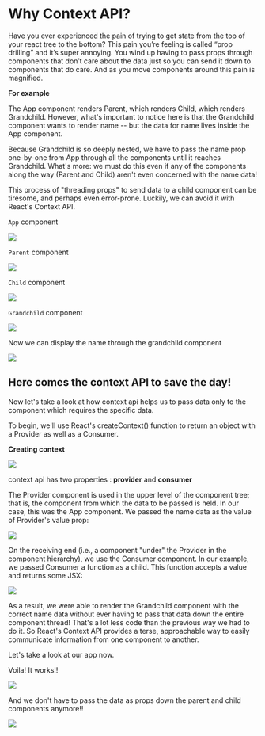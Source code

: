 # Why Context API?

Have you ever experienced the pain of trying to get state from the top of your react tree to the bottom? This pain you’re feeling is called “prop drilling” and it’s super annoying. You wind up having to pass props through components that don’t care about the data just so you can send it down to components that do care. And as you move components around this pain is magnified.  

**For example**

The App component renders Parent, which renders Child, which renders Grandchild. However, what's important to notice here is that the Grandchild component wants to render name -- but the data for name lives inside the App component.

Because Grandchild is so deeply nested, we have to pass the name prop one-by-one from App through all the components until it reaches Grandchild. What's more: we must do this even if any of the components along the way (Parent and Child) aren't even concerned with the name data!

This process of "threading props" to send data to a child component can be tiresome, and perhaps even error-prone. Luckily, we can avoid it with React's Context API.

`App` component  

<img src="./assets/app.png">

`Parent` component  

<img src="./assets/parent.png">

`Child` component  

<img src="./assets/child.png">

`Grandchild` component  

<img src="./assets/grandchild.png">

Now we can display the name through the grandchild component  

<img src="./assets/withoutcontext.png">

##  Here comes the context API to save the day!

Now let's take a look at how context api helps us to pass data only to the component which requires the specific data.  

To begin, we'll use React's createContext() function to return an object with a Provider as well as a Consumer.

**Creating context**  

<img src="./assets/createcontext.png">  

context api has two properties : **provider** and **consumer**

The Provider component is used in the upper level of the component tree; that is, the component from which the data to be passed is held. In our case, this was the App component. We passed the name data as the value of Provider's value prop:

<img src="./assets/provider.png">

On the receiving end (i.e., a component "under" the Provider in the component hierarchy), we use the Consumer component. In our example, we passed Consumer a function as a child. This function accepts a value and returns some JSX:

<img src="./assets/consumer.png">

As a result, we were able to render the Grandchild component with the correct name data without ever having to pass that data down the entire component thread! That's a lot less code than the previous way we had to do it. So React's Context API provides a terse, approachable way to easily communicate information from one component to another.

Let's take a look at our app now.

Voila! It works!!  

<img src="./assets/withoutcontext.png">  

And we don't have to pass the data as props down the parent and child components anymore!!  

<img src="./assets/withcontext.png">  






